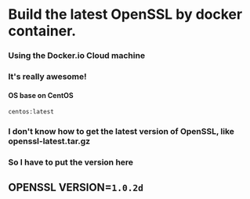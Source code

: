 # Build the latest OpenSSL by docker container.

### Using the Docker.io Cloud machine

### It's really awesome!

#### OS base on CentOS

``` centos:latest ```

### I don't know how to get the latest version of OpenSSL, like openssl-latest.tar.gz
### So I have to put the version here
## OPENSSL VERSION=```1.0.2d```
